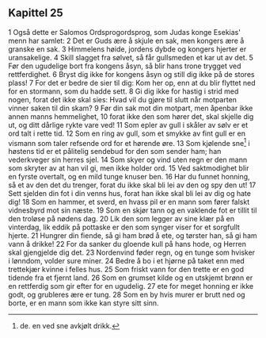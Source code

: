 ## Kapittel 25

1 Også dette er Salomos Ordsprogordsprog, som Judas konge Esekias' menn har samlet: 
2 Det er Guds ære å skjule en sak, men kongers ære å granske en sak. 
3 Himmelens høide, jordens dybde og kongers hjerter er uransakelige. 
4 Skill slagget fra sølvet, så får gullsmeden et kar ut av det. 
5 Før den ugudelige bort fra kongens åsyn, så blir hans trone trygget ved rettferdighet. 
6 Bryst dig ikke for kongens åsyn og still dig ikke på de stores plass! 
7 For det er bedre de sier til dig: Kom her op, enn at du blir flyttet ned for en stormann, som du hadde sett. 
8 Gi dig ikke for hastig i strid med nogen, forat det ikke skal sies: Hvad vil du gjøre til slutt når motparten vinner saken til din skam? 
9 Før din sak mot din motpart, men åpenbar ikke annen manns hemmelighet, 
10 forat ikke den som hører det, skal skjelle dig ut, og ditt dårlige rykte vare ved! 
11 Som epler av gull i skåler av sølv er et ord talt i rette tid. 
12 Som en ring av gull, som et smykke av fint gull er en vismann som taler refsende ord for et hørende øre. 
13 Som kjølende sne[^1] i høstens tid er et pålitelig sendebud for den som sender ham; han vederkveger sin herres sjel. 
14 Som skyer og vind uten regn er den mann som skryter av at han vil gi, men ikke holder ord. 
15 Ved saktmodighet blir en fyrste overtalt, og en mild tunge knuser ben. 
16 Har du funnet honning, så et av den det du trenger, forat du ikke skal bli lei av den og spy den ut! 
17 Sett sjelden din fot i din venns hus, forat han ikke skal bli lei av dig og hate dig! 
18 Som en hammer, et sverd, en hvass pil er en mann som fører falskt vidnesbyrd mot sin næste. 
19 Som en skjør tann og en vaklende fot er tillit til den troløse på nødens dag. 
20 Lik den som legger av sine klær på en vinterdag, lik eddik på pottaske er den som synger viser for et sorgfullt hjerte. 
21 Hungrer din fiende, så gi ham brød å ete, og tørster han, så gi ham vann å drikke! 
22 For da sanker du gloende kull på hans hode, og Herren skal gjengjelde dig det. 
23 Nordenvind føder regn, og en tunge som hvisker i lønndom, volder sure miner. 
24 Bedre å bo i et hjørne på taket enn med trettekjær kvinne i felles hus. 
25 Som friskt vann for den trette er en god tidende fra et fjernt land. 
26 Som en grumset kilde og en utskjemt brønn er en rettferdig som gir efter for en ugudelig. 
27 ete for meget honning er ikke godt, og grubleres ære er tung. 
28 Som en by hvis murer er brutt ned og borte, er en mann som ikke kan styre sitt sinn.

[^1]: de. en ved sne avkjølt drikk.